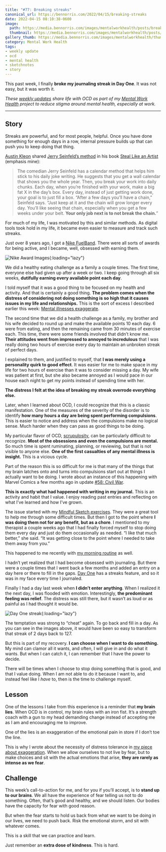 ```yaml
---
title: "#77: Breaking streaks"
canonical_url: https://bennorris.com/2022/04/15/breaking-streaks
date: 2022-04-15 08:10:38-0600
image: 
  path: https://media.bennorris.com/images/mentalworkhealth/posts/breaking-streaks.jpg
  thumbnail: https://media.bennorris.com/images/mentalworkhealth/posts/thumbnails/breaking-streaks.jpg
gallery_thumb: https://media.bennorris.com/images/mentalworkhealth/thumbs/breaking-streaks.jpg
category: Mental Work Health
tags:
- weekly update
- ocd
- mental health
- sketchnotes
- story
---
```


This past week, I finally **broke my journaling streak in Day One**. It was not easy, but it was worth it.

_These [weekly updates](https://bennorris.com/tags/weekly-update/) share life with OCD as part of my [Mental Work Health](https://bennorris.com/mental-work-health) project to reduce stigma around mental health, especially at work._


***


## Story

Streaks are powerful, and for most people, helpful. Once you have done something for enough days in a row, internal pressure builds up that can push you to keep doing that thing.

[Austin Kleon](https://austinkleon.com) shared [Jerry Seinfeld’s method](https://lifehacker.com/jerry-seinfelds-productivity-secret-281626) in his book [Steal Like an Artist](https://austinkleon.com/steal/) (emphasis mine):

> The comedian Jerry Seinfeld has a calendar method that helps him stick to his daily joke writing. He suggests that you get a wall calendar that shows you the whole year. Then, you break your work into daily chunks. Each day, when you’re finished with your work, make a big fat X in the day’s box. Every day, instead of just getting work done, your goal is to just fill a box. “After a few days you’ll have a chain,” Seinfeld says. “Just keep at it and the chain will grow longer every day. You’ll like seeing that chain, especially when you get a few weeks under your belt. **Your only job next is to not break the chain.**”

For much of my life, I was motivated by this and similar methods. As digital tools took hold in my life, it became even easier to measure and track such streaks.

Just over 8 years ago, I got a [Nike FuelBand](https://en.wikipedia.org/wiki/Nike%2B_FuelBand). There were all sorts of awards for being active, and I became, well, obsessed with earning them.

![Nike Award Images](https://media.bennorris.com/images/mentalworkhealth/posts/nike-award-images.jpg){:loading="lazy"}

We did a healthy eating challenge as a family a couple times. The first time, everyone else had given up after a week or two. I keep going through all six weeks, **dutifully earning every available point each day**.

I told myself that it was a good thing to be focused on my health and activity. And that is certainly a good thing. **The problem comes when the distress of considering not doing something is so high that it causes issues in my life and relationships.** This is the sort of excess I described earlier this week: [Mental illnesses exaggerate](https://bennorris.com/2022/04/12/mental-illnesses-exaggerate).

The second time that we did a health challenge as a family, my brother and his wife decided to round up and make the available points 10 each day. 6 were from eating, and then the remaining came from 30 minutes of exercise each. This time, there were some friends involved that didn’t know me. **Their attitudes went from impressed to annoyed to incredulous** that I was really doing two hours of exercise every day to maintain an unbroken streak of perfect days.

I explained to them, and justified to myself, that **I was merely using a personality quirk to good effect**. It was easier for me to make space in my life for two hours of exercise than it was to consider missing a day. My wife was patient at first, but she also became annoyed as I would pace in our house each night to get my points instead of spending time with her.

**The distress I felt at the idea of breaking my streak overrode everything else.**

Later, when I learned about OCD, I could recognize that this is a classic manifestation. One of the measures of the severity of the disorder is to identify **how many hours a day are being spent performing compulsions**. This is easier to notice and address when the compulsions make no logical sense. Much harder when they can pass as good things to be doing.

My particular flavor of OCD, [scrupulosity](https://en.wikipedia.org/wiki/Scrupulosity), can be particularly difficult to recognize. **Most of the obsessions and even the compulsions are mental.** So much time is spent ruminating, planning, or reviewing, but that is not visible to anyone else. **One of the first casualties of any mental illness is insight.** This is a vicious cycle.

Part of the reason this is so difficult for me is that many of the things that my brain latches onto and turns into compulsions start out at things I actually want to be doing. I wrote about an instance of this happening with Marvel Comics a few months ago in update [#58: Civil War](https://bennorris.com/2021/10/28/civil-war).

**This is exactly what had happened with writing in my journal.** This is an activity and habit that I value. I enjoy reading past entries and reflecting on what I’ve learned and how I’ve grown.

The issue started with my [Mindful Sketch exercises](https://bennorris.com/2022/02/12/mindful-sketch-template). They were a great tool to help me through some difficult times. But then I got to the point where **I was doing them not for any benefit, but as a chore**. I mentioned to my therapist a couple weeks ago that I had finally forced myself to stop doing them every day and just do them occasionally as needed. “I like that much better,” she said. “It was getting close to the point where I needed to take them away from you.”

This happened to me recently with [my morning routine](https://bennorris.com/2022/03/12/losing-my-routine) as well.

I hadn’t yet realized that I had become obsessed with journaling. But there were a couple times that I went back a few months and added an entry on a day here or there to fill in the gaps. [Day One](https://dayoneapp.com/) has a streaks feature, and so it was in my face every time I journaled.

Finally I had a day last week when **I didn’t enter anything**. When I realized it the next day, I was flooded with emotion. Interestingly, **the predominant feeling was relief**. The distress was still there, but it wasn’t as loud or as painful as I had thought it would be.

![Day One streak](https://media.bennorris.com/images/mentalworkhealth/posts/day-one-streak.png){:loading="lazy"}

The temptation was strong to “cheat” again. To go back and fill in a day. As you can see in the images above, it would have been so easy to transform that streak of 2 days back to 127.

But this is part of my recovery. **I can choose when I want to do something.** My mind can clamor all it wants, and often, I will give in and do what it wants. But when I can catch it, I can remember that I have the power to decide.

There will be times when I choose to stop doing something that is good, and that I value doing. When I am not able to do it because I want to, and instead feel like I *have* to, then is the time to challenge myself.


## Lesson

One of the lessons I take from this experience is a reminder that **my brain lies**. When OCD is in control, my brain rules with an iron fist. It’s a strength coach with a gun to my head demanding change instead of accepting me as I am and encouraging me to improve.

One of the lies is an exaggeration of the emotional pain in store if I don’t toe the line.

This is why I wrote about the necessity of distress tolerance in [my piece about exaggeration](https://bennorris.com/2022/04/12/mental-illnesses-exaggerate). When we allow ourselves to not live by fear, but to make choices and sit with the actual emotions that arise, **they are rarely as intense as we fear**.


## Challenge

This week’s call-to-action for me, and for you if you’ll accept, is to **stand up to our brains**. We all have the experience of fear telling us not to do something. Often, that’s good and healthy, and we should listen. Our bodies have the capacity for fear with good reason.

But when the fear starts to hold us back from what we want to be doing in our lives, we need to push back. Risk the emotional storm, and sit with whatever comes.

This is a skill that we can practice and learn.

Just remember an **extra dose of kindness**. This is hard.
